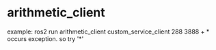 # arithmetic_client  
example: ros2 run arithmetic_client custom_service_client 288 3888 + 
\* occurs exception. so try '*'
